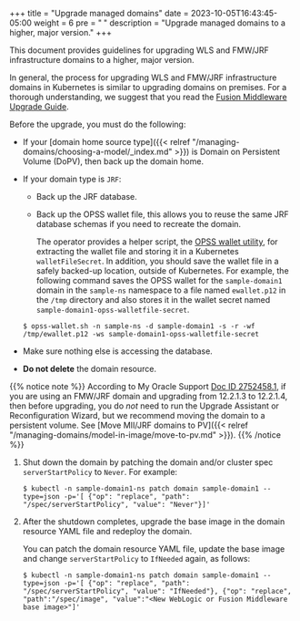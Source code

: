 +++
title = "Upgrade managed domains"
date = 2023-10-05T16:43:45-05:00
weight = 6
pre = "<b> </b>"
description = "Upgrade managed domains to a higher, major version."
+++


This document provides guidelines for upgrading WLS and FMW/JRF infrastructure domains to a higher, major version.

In general, the process for upgrading WLS and FMW/JRF infrastructure domains in Kubernetes is similar to upgrading domains on premises. For a thorough understanding, we suggest that you read the [Fusion Middleware Upgrade Guide](https://docs.oracle.com/en/middleware/fusion-middleware/12.2.1.4/asmas/planning-upgrade-oracle-fusion-middleware-12c.html#GUID-D9CEE7E2-5062-4086-81C7-79A33A200080).

Before the upgrade, you must do the following:

- If your [domain home source type]({{< relref "/managing-domains/choosing-a-model/_index.md" >}}) is Domain on Persistent Volume (DoPV), then back up the domain home.
- If your domain type is `JRF`:
   - Back up the JRF database.
   - Back up the OPSS wallet file, this allows you to reuse the same JRF database schemas if you need to recreate the domain.

     The operator provides a helper script, the [OPSS wallet utility](https://orahub.oci.oraclecorp.com/weblogic-cloud/weblogic-kubernetes-operator/-/blob/main/kubernetes/samples/scripts/domain-lifecycle/opss-wallet.sh), for extracting the wallet file and storing it in a Kubernetes `walletFileSecret`. In addition, you should save the wallet file in a safely backed-up location, outside of Kubernetes. For example, the following command saves the OPSS wallet for the `sample-domain1` domain in the `sample-ns` namespace to a file named `ewallet.p12` in the `/tmp` directory and also stores it in the wallet secret named `sample-domain1-opss-walletfile-secret`.

    ```
    $ opss-wallet.sh -n sample-ns -d sample-domain1 -s -r -wf /tmp/ewallet.p12 -ws sample-domain1-opss-walletfile-secret
    ```

- Make sure nothing else is accessing the database.
- **Do not delete** the domain resource.

{{% notice note %}} According to My Oracle Support [Doc ID 2752458.1](https://support.oracle.com/epmos/faces/DocumentDisplay?id=2752458.1), if you are using an FMW/JRF domain and upgrading from 12.2.1.3 to 12.2.1.4, then before upgrading, you do _not_ need to run the Upgrade Assistant or Reconfiguration Wizard, but we recommend moving the domain to a persistent volume.  See [Move MII/JRF domains to PV]({{< relref "/managing-domains/model-in-image/move-to-pv.md" >}}).
{{% /notice %}}

1. Shut down the domain by patching the domain and/or cluster spec `serverStartPolicy` to `Never`. For example:
   ```
   $ kubectl -n sample-domain1-ns patch domain sample-domain1 --type=json -p='[ {"op": "replace", "path": "/spec/serverStartPolicy", "value": "Never"}]'
   ```

2. After the shutdown completes, upgrade the base image in the domain resource YAML file and redeploy the domain.

   You can patch the domain resource YAML file, update the base image and change `serverStartPolicy` to `IfNeeded` again, as follows:

   ```
   $ kubectl -n sample-domain1-ns patch domain sample-domain1 --type=json -p='[ {"op": "replace", "path": "/spec/serverStartPolicy", "value": "IfNeeded"}, {"op": "replace", "path":"/spec/image", "value":"<New WebLogic or Fusion Middleware base image>"]'
   ```
